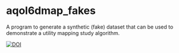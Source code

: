 # aqol6dmap_fakes
A program to generate a synthetic (fake) dataset that can be used to demonstrate a utility mapping study algorithm.

[![DOI](https://zenodo.org/badge/DOI/10.5281/zenodo.6321820.svg)](https://doi.org/10.5281/zenodo.6321820)
